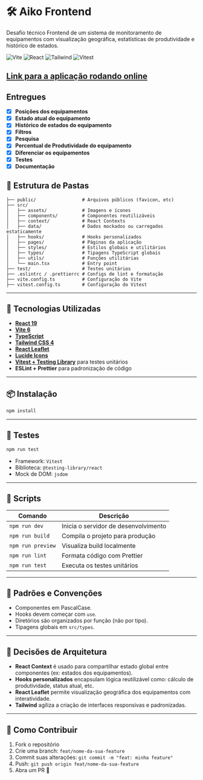 # 🛠️ Aiko Frontend

Desafio técnico Frontend de um sistema de monitoramento de equipamentos com visualização geográfica, estatísticas de produtividade e histórico de estados.

![Vite](https://img.shields.io/badge/Vite-6.x-blue?logo=vite)
![React](https://img.shields.io/badge/React-19.x-blue?logo=react)
![Tailwind](https://img.shields.io/badge/TailwindCSS-4.x-blue?logo=tailwindcss)
![Vitest](https://img.shields.io/badge/Tested%20with-Vitest-6E9ECF?logo=vitest)

## [Link para a aplicação rodando online](https://frontend-equipment-map.vercel.app/)

## Entregues

- [x] **Posições dos equipamentos**
- [x] **Estado atual do equipamento**
- [x] **Histórico de estados do equipamento**
- [x] **Filtros**
- [x] **Pesquisa**
- [x] **Percentual de Produtividade do equipamento**
- [x] **Diferenciar os equipamentos**
- [x] **Testes**
- [x] **Documentação**

## 📁 Estrutura de Pastas

```
├── public/                 # Arquivos públicos (favicon, etc)
├── src/
│   ├── assets/             # Imagens e ícones
│   ├── components/         # Componentes reutilizáveis
│   ├── context/            # React Contexts
│   ├── data/               # Dados mockados ou carregados estaticamente
│   ├── hooks/              # Hooks personalizados
│   ├── pages/              # Páginas da aplicação
│   ├── styles/             # Estilos globais e utilitários
│   ├── types/              # Tipagens TypeScript globais
│   ├── utils/              # Funções utilitárias
│   └── main.tsx            # Entry point
├── test/                   # Testes unitários
├── .eslintrc / .prettierrc # Configs de lint e formatação
├── vite.config.ts          # Configuração do Vite
├── vitest.config.ts        # Configuração do Vitest
```

---

## 🚀 Tecnologias Utilizadas

- **[React 19](https://react.dev/)**
- **[Vite 6](https://vitejs.dev/)**
- **[TypeScript](https://www.typescriptlang.org/)**
- **[Tailwind CSS 4](https://tailwindcss.com/)**
- **[React Leaflet](https://react-leaflet.js.org/)**
- **[Lucide Icons](https://lucide.dev/)**
- **[Vitest + Testing Library](https://vitest.dev/)** para testes unitários
- **ESLint + Prettier** para padronização de código

---

## 📦 Instalação

```bash
npm install
```

---

## 🧪 Testes

```bash
npm run test
```

- Framework: `Vitest`
- Biblioteca: `@testing-library/react`
- Mock de DOM: `jsdom`

---

## 🔄 Scripts

| Comando           | Descrição                            |
| ----------------- | ------------------------------------ |
| `npm run dev`     | Inicia o servidor de desenvolvimento |
| `npm run build`   | Compila o projeto para produção      |
| `npm run preview` | Visualiza build localmente           |
| `npm run lint`    | Formata código com Prettier          |
| `npm run test`    | Executa os testes unitários          |

---

## 📐 Padrões e Convenções

- Componentes em PascalCase.
- Hooks devem começar com `use`.
- Diretórios são organizados por função (não por tipo).
- Tipagens globais em `src/types`.

---

## 📌 Decisões de Arquitetura

- **React Context** é usado para compartilhar estado global entre componentes (ex: estados dos equipamentos).
- **Hooks personalizados** encapsulam lógica reutilizável como: cálculo de produtividade, status atual, etc.
- **React Leaflet** permite visualização geográfica dos equipamentos com interatividade.
- **Tailwind** agiliza a criação de interfaces responsivas e padronizadas.

---

## 📖 Como Contribuir

1. Fork o repositório
2. Crie uma branch: `feat/nome-da-sua-feature`
3. Commit suas alterações: `git commit -m "feat: minha feature"`
4. Push: `git push origin feat/nome-da-sua-feature`
5. Abra um PR 🚀
